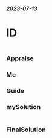 ##### 2023-07-13
# ID
```

```
### Appraise

### Me



### Guide


### mySolution
```java

```
### FinalSolution
```java

```
